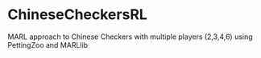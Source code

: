 # ChineseCheckersRL
MARL approach to Chinese Checkers with multiple players (2,3,4,6) using PettingZoo and MARLlib
